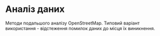 Аналіз даних
============

Методи подальшого аналізу OpenStreetMap.
Типовий варіант використання - відстеження помилок даних до місця їх виникнення.
